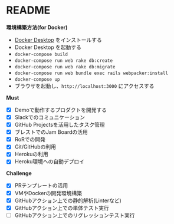 # README

**環境構築方法(for Docker)**
- [Docker Desktop](https://www.docker.com/products/docker-desktop) をインストールする
- Docker Desktop を起動する
- `docker-compose build`
- `docker-compose run web rake db:create`
- `docker-compose run web rake db:migrate`
- `docker-compose run web bundle exec rails webpacker:install`
- `docker-compose up`
- ブラウザを起動し、`http://localhost:3000` にアクセスする

**Must**

- [x] Demoで動作するプロダクトを開発する
- [x] Slackでのコミュニケーション
- [x] GitHub Projectsを活用したタスク管理
- [x] ブレストでのJam Boardの活用
- [x] RoRでの開発
- [x] Git/GitHubの利用
- [x] Herokuの利用
- [x] Heroku環境への自動デプロイ

**Challenge**
- [x] PRテンプレートの活用
- [x] VMやDockerの開発環境構築
- [x] GitHubアクション上での静的解析(Linterなど)
- [x] GitHubアクション上での単体テスト実行
- [ ] GitHubアクション上でのリグレッションテスト実行
